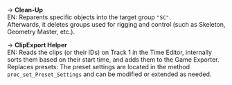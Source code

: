 → **Clean-Up**  
EN: Reparents specific objects into the target group `"SC"`.  
Afterwards, it deletes groups used for rigging and control (such as Skeleton, Geometry Master, etc.).

→ **ClipExport Helper**  
EN: Reads the clips (or their IDs) on Track 1 in the Time Editor, internally sorts them based on their start time, and adds them to the Game Exporter.  
Replaces presets: The preset settings are located in the method `proc_set_Preset_Settings` and can be modified or extended as needed.
